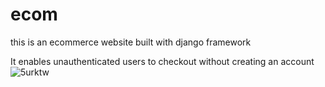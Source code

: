 # ecom
this is an ecommerce website built with django framework


It enables unauthenticated users to checkout without creating an account
![5urktw](https://user-images.githubusercontent.com/87356028/142618376-067723c0-67d4-4858-a2d7-96085cad2df4.gif)
